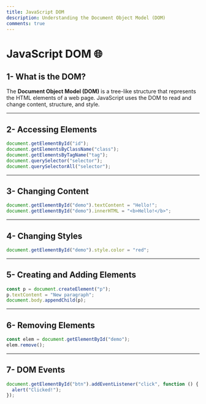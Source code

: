 ```yaml
---
title: JavaScript DOM
description: Understanding the Document Object Model (DOM)
comments: true
---
```


# JavaScript DOM 🌐

## 1- What is the DOM?

The **Document Object Model (DOM)** is a tree-like structure that represents the HTML elements of a web page. JavaScript uses the DOM to read and change content, structure, and style.

---

## 2- Accessing Elements

```js
document.getElementById("id");
document.getElementsByClassName("class");
document.getElementsByTagName("tag");
document.querySelector("selector");
document.querySelectorAll("selector");
```

---

## 3- Changing Content

```js
document.getElementById("demo").textContent = "Hello!";
document.getElementById("demo").innerHTML = "<b>Hello!</b>";
```

---

## 4- Changing Styles

```js
document.getElementById("demo").style.color = "red";
```

---

## 5- Creating and Adding Elements

```js
const p = document.createElement("p");
p.textContent = "New paragraph";
document.body.appendChild(p);
```

---

## 6- Removing Elements

```js
const elem = document.getElementById("demo");
elem.remove();
```

---

## 7- DOM Events

```js
document.getElementById("btn").addEventListener("click", function () {
  alert("Clicked!");
});
```
